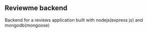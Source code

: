 ## Reviewme backend

Backend for a reviews application built with nodejs(express js) and mongodb(mongoose)
